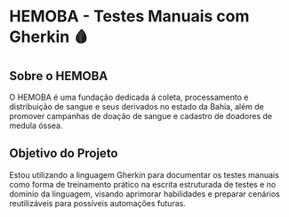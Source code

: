 # HEMOBA - Testes Manuais com Gherkin 🩸

## Sobre o HEMOBA ## 
O HEMOBA é uma fundação dedicada à coleta, processamento e distribuição de sangue e seus derivados no estado da Bahia, além de promover campanhas de doação de sangue e cadastro de doadores de medula óssea.

## Objetivo do Projeto ##
Estou utilizando a linguagem Gherkin para documentar os testes manuais como forma de treinamento prático na escrita estruturada de testes e no domínio da linguagem, visando aprimorar habilidades e preparar cenários reutilizáveis para possíveis automações futuras.
